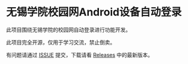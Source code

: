# 无锡学院校园网Android设备自动登录

此项目围绕无锡学院的校园网自动登录进行功能开发。

此项目完全开源，仅用于学习交流，禁止倒卖。

有问题请通过 [ISSUE](https://github.com/JoyerLiu/wxxy_auto_login_android/issues) 提交，下载请看 [Releases](https://github.com/JoyerLiu/wxxy_auto_login_android/releases) 中的最新版本。
